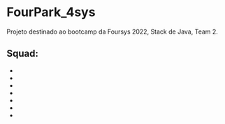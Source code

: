 # FourPark_4sys
Projeto destinado ao bootcamp da Foursys 2022, Stack de Java, Team 2.

Squad:
- 
-
-
-
-
-
-
-
